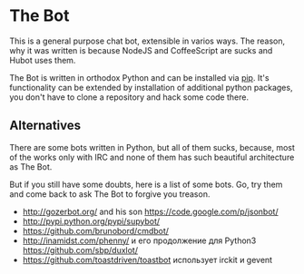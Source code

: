The Bot
=======

This is a general purpose chat bot, extensible in varios ways.
The reason, why it was written is because NodeJS and CoffeeScript are sucks and
Hubot uses them.

The Bot is written in orthodox Python and can be installed via [pip][].
It's functionality can be extended by installation of additional python packages,
you don't have to clone a repository and hack some code there.

Alternatives
------------

There are some bots written in Python, but all of them sucks, because,
most of the works only with IRC and none of them has such beautiful
architecture as The Bot.

But if you still have some doubts, here is a list of some bots. Go, try
them and come back to ask The Bot to forgive you treason.

* http://gozerbot.org/ and his son https://code.google.com/p/jsonbot/
* http://pypi.python.org/pypi/supybot/
* https://github.com/brunobord/cmdbot/
* http://inamidst.com/phenny/ и его продолжение для Python3 https://github.com/sbp/duxlot/
* https://github.com/toastdriven/toastbot использует irckit и gevent

[pip]: http://pypi.python.org/pypi/pip
